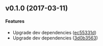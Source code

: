 <a name=""></a>
##  v0.1.0 (2017-03-11)


#### Features

*   Upgrade dev dependencies ([ec55331d](https://github.com/michiel/jsonapi-rust/commit/ec55331d07561cc2f0c442fc212b040f7bfa4cce))
*   Upgrade dev dependencies ([3d0b3563](https://github.com/michiel/jsonapi-rust/commit/3d0b35634fb6f470b4924803ae89d203b9259d4d))



